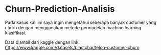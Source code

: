 # Churn-Prediction-Analisis

Pada kasus kali ini saya ingin mengetahui seberapa banyak customer yang churn dengan menggunakan metode permodelan machine learning klasifikasi.

Data diambil dari kaggle dengan link: https://www.kaggle.com/datasets/blastchar/telco-customer-churn 
